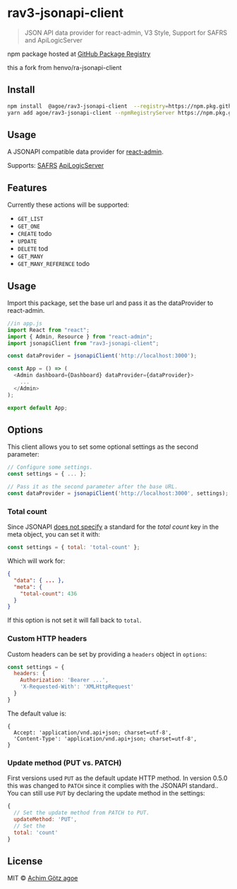 # rav3-jsonapi-client

> JSON API data provider for react-admin, V3 Style, Support for SAFRS and ApiLogicServer

npm package hosted at [GitHub Package Registry](https://github.com/features/package-registry)
<!--
[![NPM](https://img.shields.io/npm/v/rav3-jsonapi-client.svg)](https://github.com/agoe/rav3-jsonapi-client/packages/607376) [![JavaScript Style Guide](https://img.shields.io/badge/code_style-standard-brightgreen.svg)](https://standardjs.com) -->

this a fork from henvo/ra-jsonapi-client
## Install

```bash
npm install  @agoe/rav3-jsonapi-client  --registry=https://npm.pkg.github.com
yarn add agoe/rav3-jsonapi-client --npmRegistryServer https://npm.pkg.github.com
```

## Usage
A JSONAPI compatible data provider for
[react-admin](https://github.com/marmelab/react-admin).

Supports:
[SAFRS](https://github.com/thomaxxl/safrs)
[ApiLogicServer](https://github.com/valhuber/ApiLogicServer)


## Features
Currently these actions will be supported:

* `GET_LIST` 
* `GET_ONE` 
* `CREATE` todo
* `UPDATE`
* `DELETE` tod
* `GET_MANY`
* `GET_MANY_REFERENCE` todo


## Usage

Import this package, set the base url and pass it as the dataProvider to
react-admin.

```javascript
//in app.js
import React from "react";
import { Admin, Resource } from "react-admin";
import jsonapiClient from "rav3-jsonapi-client";

const dataProvider = jsonapiClient('http://localhost:3000');

const App = () => (
  <Admin dashboard={Dashboard} dataProvider={dataProvider}>
    ...
  </Admin>
);

export default App;
```

## Options
This client allows you to set some optional settings as the second parameter:

``` javascript
// Configure some settings.
const settings = { ... };

// Pass it as the second parameter after the base URL.
const dataProvider = jsonapiClient('http://localhost:3000', settings);
```

### Total count
Since JSONAPI [does not specify](http://jsonapi.org/examples/#pagination)
a standard for the *total count* key in the meta object, you can set it with:

``` javascript
const settings = { total: 'total-count' };
```

Which will work for:
``` json
{
  "data": { ... },
  "meta": {
    "total-count": 436
  }
}
```
If this option is not set it will fall back to `total`.

### Custom HTTP headers
Custom headers can be set by providing a `headers` object in `options`:

``` javascript
const settings = {
  headers: {
    Authorization: 'Bearer ...',
    'X-Requested-With': 'XMLHttpRequest'
  }
}
```
The default value is:
``` javascriptgit branch -M main
{
  Accept: 'application/vnd.api+json; charset=utf-8',
  'Content-Type': 'application/vnd.api+json; charset=utf-8',
}
```

### Update method (PUT vs. PATCH)
First versions used `PUT` as the default update HTTP method.
In version 0.5.0 this was changed to `PATCH` since it complies with the
JSONAPI standard.. You can still use `PUT` by declaring the update method in
the settings:

``` javascript
{
  // Set the update method from PATCH to PUT.
  updateMethod: 'PUT',
  // Set the
  total: 'count'
}
```

## License

MIT © [Achim Götz agoe](https://github.com/agoe)
